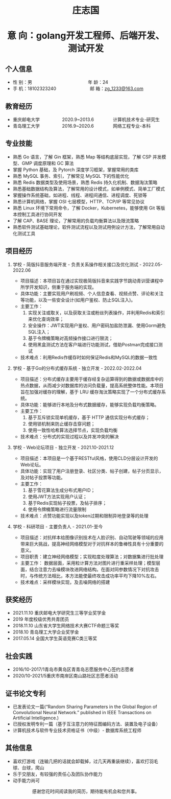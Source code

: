  <center>
     <h1>庄志国</h1>
     <h1>意 向：golang开发工程师、后端开发、测试开发</h1>
 </center>

## 个人信息 

* 性 别：男&emsp;&emsp;&emsp;&emsp;&emsp;&emsp;&emsp;&emsp;&emsp;&emsp;&emsp;&emsp;&ensp;年 龄：24  
* 手 机：18102323240 &emsp;&ensp;&ensp;&ensp;&ensp;&emsp;&emsp;&emsp;&emsp; 邮 箱：zg_1233@163.com    

## 教育经历
     
* 重庆邮电大学&emsp;&emsp;&emsp;&emsp;&emsp;2020.9~2013.6&emsp;&emsp;&emsp;&emsp; 计算机技术专业-研究生         
* 青岛理工大学&emsp;&emsp;&emsp;&emsp;&emsp;2016.9~2020.6&emsp;&emsp;&emsp;&emsp; 网络工程专业-本科  

## 专业技能

* 熟悉 Go 语言，了解 Gin 框架，熟悉 Map 等结构底层实现，了解 CSP 并发模型、GMP 调度原理和 GC 算法
* 掌握 Python 基础，及 Pytorch 深度学习框架，掌握常用的类库
* 熟悉 MySQL 事务、索引，了解常见 MySQL 下的性能优化
* 熟悉 Redis 数据类型及使用场景，熟悉 Redis 持久化机制、数据淘汰策略
* 熟悉基础数据结构及算法，了解常用的设计模式，如单例模式、简单工厂模式
* 掌握操作系统基础，如进程、线程、进程间通信、进程调度、死锁等
* 熟悉计算机网络，掌握 OSI 七层模型，HTTP、TCP/IP 等常见协议
* 熟悉 Linux 环境下常用命令，了解 Docker，Kubernetes，能够使用 Git 等版本控制工具进行协同开发
* 了解 CAP、BASE 理论，了解常用的负载均衡算法以及限流策略
* 熟悉软件测试基础理论，软件测试流程以及测试用例设计方法，了解常用自动化测试工具

## 项目经历

1. 学校 - 简版抖音服务端开发 - 负责关系操作相关接口及优化测试  - 2022.05-2022.06 
    * 项目描述：本项目旨在通过实现极简版抖音来实践字节跳动青训营课程中所学开发知识，侧重于服务端的实现。
    * 具体功能：主要实现用户刷视频、个人信息查看、视频点赞、评论和关注等功能，以及一些安全设计(如用户鉴权、防止SQL注入)。
    * 主要工作：
       1) 实现关注或取关，以及获取关注或粉丝列表操作，并利用Redis和索引来优化查询效率；
       2) 安全操作：JWT实现用户鉴权、用户密码加盐防泄漏、使用Gorm避免SQL注入；
       3) 基于令牌桶策略对高频操作接口进行限流；
       4) 使用黑盒测试方法在客户端进行功能测试，借助Postman完成接口测试
    * 技术难点：利用Redis作缓存时如何保证Redis和MySQL的数据一致性

2. 学校 - 基于Go的分布式缓存系统 - 独立开发 - 2022.02-2022.04 
    * 项目描述：分布式缓存主要用于缓存经复杂运算得到的数据或数据库中的热点数据，从而减少对数据库的访问负载量，提高系统整体性能。本项目旨在加强对缓存的理解，基于 LRU 缓存淘汰策略实现了一个分布式缓存系统。
    * 具体功能：能够进行本地及分布式数据缓存，能够实现负载均衡策略。
    * 主要工作：
        1) 基于互斥锁实现单机缓存，基于 HTTP 通信实现分布式缓存；
        2) 使用锁机制来防止缓存击穿问题；
        3) 使用一致性哈希算法选择节点，实现负载均衡
    * 技术难点：分布式的实现过程以及并发冲突的解决

3. 学校 - Web论坛项目 - 独立开发 - 2021.10-2021.12
    * 项目描述：本项目是一个基于RESTful风格，使用CLD分层设计开发的Web论坛。
    * 具体功能：实现了用户注册登录、社区分类、帖子创建，帖子分页显示，及对帖子投票等功能。
    * 主要工作：
        1) 基于雪花算法生成分布式用户ID；
        2) 使用JWT方法实现用户认证；
        3) 基于Redis实现帖子投票，及帖子排序；
        4) 使用令牌桶策略进行流量限制
    * 技术难点：点赞功能实现以及token过期和限制异地登录等的处理
    
4. 学校 - 科研项目 - 主要负责人 - 2021.01-至今
    * 项目描述：对抗样本给图像识别技术在人脸识别、自动驾驶等领域的应用带来巨大挑战，提高神经网络模型对于对抗样本的鲁棒性具有十分重要的意义。
    * 项目职责：建立神经网络模型；实现粒度处理算法；对数据集进行批处理
    * 主要工作：
        数据层面，采用粒计算方法对图片进行重采样处理；模型层面，结合注意力去噪模块改进网络结构。在面对同参数情况下对抗攻击时，与传统方法相比，本方法能使最终攻击成功率平均下降10%左右。
    * 技术难点：采样模块实现，及去噪网络的搭建

## 获奖经历
* 2021.11.10 重庆邮电大学研究生三等学业奖学金
* 2019 年度校级优秀共青团员
* 2018.11.10 山东省大学生网络技术大赛CTF命题三等奖
* 2018.10 青岛理工大学企业奖学金
* 2017.05.14 全国大学生英语竞赛C类三等奖

## 社会实践
* 2016/10-2017/1青岛市黄岛区青青岛志愿服务中心签约志愿者
* 2020/10-2021/5重庆市南岸区南山路社区志愿者活动

## 证书论文专利
* 已发表论文一篇(“Random Sharing Parameters in the Global Region of Convolutional Neural Network.” published in IEEE Transactions on Artificial Intelligence.)
* 已授权发明专利一篇（基于互注意力的特征图编码方法、装置及电子设备）
* 计算机技术与软件专业技术资格证书（中级）- 数据库系统工程师 

## 其他信息 
* 喜欢打游戏（连输几把的话就会卸载掉，过几天再重装继续），喜欢打羽毛球、台球，爬山
* 乐于交朋友，有较强的责任心及团队协作能力
* 动手能力尚可

<center><h7>感谢您花时间阅读我的简历，期待能有机会和您共事。</h7></center>

